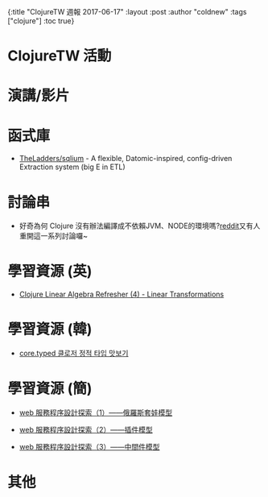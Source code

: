 {:title "ClojureTW 週報 2017-06-17"
:layout :post
:author "coldnew"
:tags  ["clojure"]
:toc true}

# ClojureTW 活動

# 演講/影片

# 函式庫

* [TheLadders/sqlium](https://github.com/TheLadders/sqlium) - A flexible, Datomic-inspired, config-driven Extraction system (big E in ETL)

# 討論串

* 好奇為何 Clojure 沒有辦法編譯成不依賴JVM、NODE的環境嗎?[reddit](https://www.reddit.com/r/Clojure/comments/6hhg1h/why_isnt_there_a_compiled_or_interpreted_clojure/)又有人重開這一系列討論囉~


# 學習資源 (英)

* [Clojure Linear Algebra Refresher (4) - Linear Transformations](http://dragan.rocks/articles/17/Clojure-Linear-Algebra-Refresher-Linear-Transformations)

# 學習資源 (韓)

* [core.typed 클로저 정적 타입 맛보기](http://clojure.kr/core.typed)

# 學習資源 (簡)

* [web 服務程序設計探索（1）——俄羅斯套娃模型](http://blog.csdn.net/linux2_scdn/article/details/73368855)

* [web 服務程序設計探索（2）——插件模型](http://blog.csdn.net/linux2_scdn/article/details/73377734)

* [web 服務程序設計探索（3）——中間件模型](http://blog.csdn.net/linux2_scdn/article/details/73381454)



# 其他
